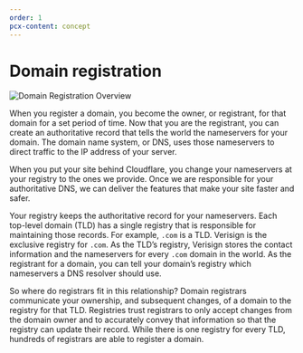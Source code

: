 ```yaml
---
order: 1
pcx-content: concept
---
```


# Domain registration

![Domain Registration Overview](../static/domain-registry-process.png)

When you register a domain, you become the owner, or registrant, for that domain for a set period of time. Now that you are the registrant, you can create an authoritative record that tells the world the nameservers for your domain. The domain name system, or DNS, uses those nameservers to direct traffic to the IP address of your server.

When you put your site behind Cloudflare, you change your nameservers at your registry to the ones we provide. Once we are responsible for your authoritative DNS, we can deliver the features that make your site faster and safer.

Your registry keeps the authoritative record for your nameservers. Each top-level domain (TLD) has a single registry that is responsible for maintaining those records. For example, `.com` is a TLD. Verisign is the exclusive registry for `.com`. As the TLD’s registry, Verisign stores the contact information and the nameservers for every `.com` domain in the world. As the registrant for a domain, you can tell your domain’s registry which nameservers a DNS resolver should use.

So where do registrars fit in this relationship? Domain registrars communicate your ownership, and subsequent changes, of a domain to the registry for that TLD. Registries trust registrars to only accept changes from the domain owner and to accurately convey that information so that the registry can update their record. While there is one registry for every TLD, hundreds of registrars are able to register a domain.